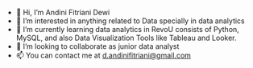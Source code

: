 - 👋 Hi, I’m Andini Fitriani Dewi
- 👀 I’m interested in anything related to Data specially in data analytics 
- 🌱 I’m currently learning data analytics in RevoU consists of Python, MySQL, and also Data Visualization Tools like Tableau and Looker.
- 💞️ I’m looking to collaborate as junior data analyst
- 📫 You can contact me at d.andinifitriani@gmail.com

<!---
Andinifide/Andinifide is a ✨ special ✨ repository because its `README.md` (this file) appears on your GitHub profile.
You can click the Preview link to take a look at your changes.
--->
